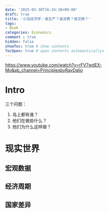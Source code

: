 ```yaml
---
date: '2025-03-30T16:34:38+08:00'
draft: true
title: '小岛经济学：谁生产？谁消费？谁交换？'
tags: 
- Book
categories: Economics
comment : true
hidden: false
showToc: true # show contents
TocOpen: true # open contents automanticallys
---
```


https://www.youtube.com/watch?v=rFV7wdEX-Mo&ab_channel=PrinciplesbyRayDalio

# Intro

三个问题：

1. 岛上都有谁？
2. 他们在做些什么？
3. 他们为什么这样做？

# 现实世界

## 宏观数据

## 经济周期

## 国家差异

